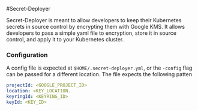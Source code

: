 
#Secret-Deployer

Secret-Deployer is meant to allow developers to keep their Kubernetes secrets in source control by encrypting them with Google KMS.
It allows developers to pass a simple yaml file to encryption, store it in source control, and apply it to your Kubernetes cluster.


### Configuration

A config file is expected at `$HOME/.secret-deployer.yml`, or the `-config` flag can be passed for a different location.
The file expects the following patten

```yaml
projectId: <GOOGLE_PROJECT_ID>
location: <KEY_LOCATION.
keyringId: <KEYRING_ID>
keyId: <KEY_ID>
```
